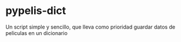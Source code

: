 # pypelis-dict
Un script simple y sencillo, que lleva como prioridad guardar datos de peliculas en un dicionario
